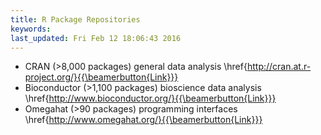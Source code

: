 ```yaml
---
title: R Package Repositories
keywords: 
last_updated: Fri Feb 12 18:06:43 2016
---
```


* CRAN (>8,000 packages) general data analysis \href{http://cran.at.r-project.org/}{{\beamerbutton{Link}}}
* Bioconductor (>1,100 packages) bioscience data analysis \href{http://www.bioconductor.org/}{{\beamerbutton{Link}}}
* Omegahat (>90 packages) programming interfaces \href{http://www.omegahat.org/}{{\beamerbutton{Link}}}


